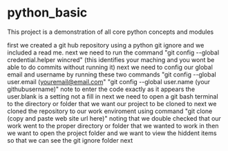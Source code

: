 # python_basic
This project is a demonstration of all core python concepts and modules

first we created a git hub repository using a python git ignore and we included a read me.
next we need to run the command "git config --global credential.helper wincred" (this identifies your maching and you wont be able to do commits without running it)
next we need to config our global email and username by running these two commands
"git config --global user.email (youremail@email.com"
"git config --global user.name (your githubusername)" note to enter the code exactly as it appears the user.blank is a setting not a fill in
next we need to open a git bash terminal to the directory or folder that we want our project to be cloned to 
next we cloned the repository to our work enviroment using command "git clone (copy and paste web site url here)" noting that we double checked that our work went to the proper directory or folder that we wanted to work in 
then we want to open the project folder and we want to view the hiddent items so that we can see the git ignore folder
next 
